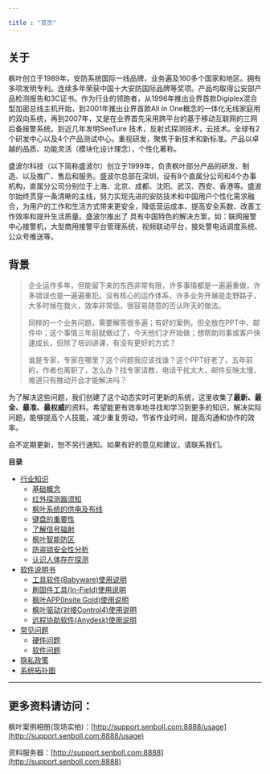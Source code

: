 ```yaml
---

title : "首页"
---
```


## 关于

枫叶创立于1989年，安防系统国际一线品牌，业务遍及160多个国家和地区。拥有多项发明专利。连续多年荣获中国十大安防国际品牌等奖项。产品均取得公安部产品检测报告和3C证书。作为行业的领跑者，从1996年推出业界首款Digiplex混合型加密总线主机开始，到2001年推出业界首款All In One概念的一体化无线家庭用的双向系统，再到2007年，又是在业界首先采用跨平台的基于移动互联网的三网后备报警系统。到近几年发明SeeTure 技术，反射式探测技术，云技术。全球有2个研发中心以及4个产品测试中心。重视研发，聚焦于新技术和新标准。产品以卓越的品质、功能灵活（模块化设计理念），个性化著称。

盛波尔科技（以下简称盛波尔）创立于1999年，负责枫叶部分产品的研发、制造、以及推广、售后和服务。盛波尔总部在深圳，设有8个直属分公司和4个办事机构，直属分公司分别位于上海、北京、成都、沈阳、武汉、西安、香港等。盛波尔始终贯穿一条清晰的主线，努力实现先进的安防技术和中国用户个性化需求融合，为用户的工作和生活方式带来更安全，降低营运成本、提高安全系数、改善工作效率和提升生活质量。盛波尔推出了
具有中国特色的解决方案，如：联网报警中心接警机，大型商用接警平台管理系统，视频联动平台，接处警电话调度系统、公众号推送等。

## 背景

>企业运作多年，但能留下来的东西非常有限，许多事情都是一遍遍重做，许多错误也是一遍遍重犯。没有核心的运作体系，许多业务开展是走野路子，大多时候在救火，效率非常低，很容易随意的否认昨天的做法。
>
>同样的一个业务问题，需要解答很多遍；有好的案例，但全放在PPT中、邮件中；这个事情三年前就做过了，今天他们才开始做；想帮助同事或客户快速成长，但除了培训讲课，有没有更好的方式？
>
>谁是专家，专家在哪里？这个问题我应该找谁？这个PPT好老了，五年前的，作者也离职了，怎么办？找专家请教，电话干扰太大，邮件反映太慢，难道只有推动开会才能解决吗？

为了解决这些问题，我们创建了这个动态实时可更新的系统，这里收集了**最新、最全、最准、最权威**的资料。希望能更有效率地寻找和学习到更多的知识，解决实际问题，能够提高个人技能，减少重复劳动，节省作业时间，提高沟通和协作的效率。

会不定期更新，恕不另行通知。如果有好的意见和建议，请联系我们。

**目录**

- [行业知识](/help/node1/)
  - [基础概念](/help/node1/important-knowledge/)
  - [红外探测器须知](/help/node1/detector-installation-notes/)
  - [枫叶系统的供电及布线](/help/node1/wiring-method/)
  - [键盘的重要性](/help/node1/must-keyboard/)
  - [了解信号辐射](/help/node1/rf-radiation/)
  - [枫叶智能防区](/help/node1/intellizone/)
  - [防盗锁安全性分析](/help/node1/lock-safety-analysis/)
  - [认识人体存在探测](/help/node1/life-detection/)
- [软件说明书](/help/node2/)
  - [工具软件(Babyware)使用说明](/help/node2/babyware/)
  - [刷固件工具(In-Field)使用说明](/help/node2/infield/)
  - [枫叶APP(Insite Gold)使用说明](/help/node2/insite-gold/)
  - [枫叶驱动(对接Control4)使用说明](/help/node2/paradox-to-control4-driver/)
  - [远程协助软件(Anydesk)使用说明](/help/node2/anydesk/)
- [常见问题](/help/node3/)
  - [硬件问题](/help/node3/hardware/)
  - [软件问题](/help/node3/software/)
- [隐私政策](/help/node9/privacy/)
- [系统拓扑图](/help/paradox-frame/)

---

## 更多资料请访问：

枫叶案例相册(现场实拍)：[http://support.senboll.com:8888/usage](http://support.senboll.com:8888/usage)

资料服务器：[http://support.senboll.com:8888](http://support.senboll.com:8888)